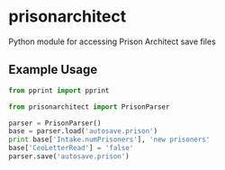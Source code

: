 prisonarchitect
===============

Python module for accessing Prison Architect save files

## Example Usage

```python
from pprint import pprint

from prisonarchitect import PrisonParser

parser = PrisonParser()
base = parser.load('autosave.prison')
print base['Intake.numPrisoners'], 'new prisoners'
base['CeoLetterRead'] = 'false'
parser.save('autosave.prison')

```
